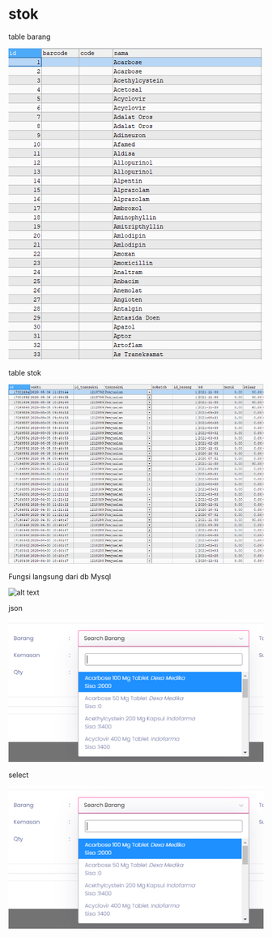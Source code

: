 # stok

table barang <br>

![alt text](https://github.com/fikrizabintang/stok/blob/master/dc_barang.png)

table stok <br>

![alt text](https://github.com/fikrizabintang/stok/blob/master/dc_stok.png)

Fungsi langsung dari db Mysql<br>

![alt text](https://github.com/fikrizabintang/stok/blob/master/fungsi%20sql%20sisa_stok)

json <br>

![alt text](https://github.com/fikrizabintang/stok/blob/master/image.png)

select <br>

![alt text](https://github.com/fikrizabintang/stok/blob/master/Untitled.png)



